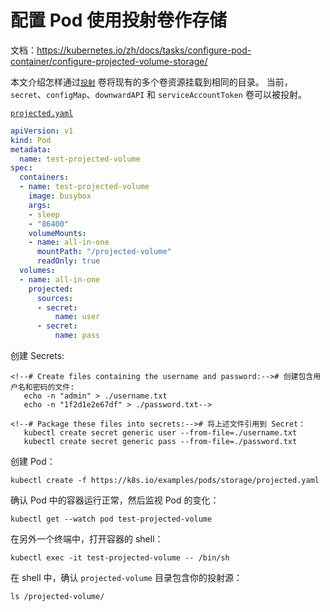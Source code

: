 # 配置 Pod 使用投射卷作存储

文档：https://kubernetes.io/zh/docs/tasks/configure-pod-container/configure-projected-volume-storage/

本文介绍怎样通过[`投射`](https://kubernetes.io/docs/concepts/storage/volumes/#projected) 卷将现有的多个卷资源挂载到相同的目录。 当前，`secret`、`configMap`、`downwardAPI` 和 `serviceAccountToken` 卷可以被投射。

[`projected.yaml`](https://raw.githubusercontent.com/kubernetes/website/master/content/zh/examples/pods/storage/projected.yaml)

```yaml
apiVersion: v1
kind: Pod
metadata:
  name: test-projected-volume
spec:
  containers:
  - name: test-projected-volume
    image: busybox
    args:
    - sleep
    - "86400"
    volumeMounts:
    - name: all-in-one
      mountPath: "/projected-volume"
      readOnly: true
  volumes:
  - name: all-in-one
    projected:
      sources:
      - secret:
          name: user
      - secret:
          name: pass
```

创建 Secrets:

```shell
<!--# Create files containing the username and password:--># 创建包含用户名和密码的文件:
   echo -n "admin" > ./username.txt
   echo -n "1f2d1e2e67df" > ./password.txt-->

<!--# Package these files into secrets:--># 将上述文件引用到 Secret：
   kubectl create secret generic user --from-file=./username.txt
   kubectl create secret generic pass --from-file=./password.txt
```

创建 Pod：

```shell
kubectl create -f https://k8s.io/examples/pods/storage/projected.yaml
```

确认 Pod 中的容器运行正常，然后监视 Pod 的变化：

```shell
kubectl get --watch pod test-projected-volume
```

在另外一个终端中，打开容器的 shell：

```shell
kubectl exec -it test-projected-volume -- /bin/sh
```

在 shell 中，确认 `projected-volume` 目录包含你的投射源：

```shell
ls /projected-volume/
```